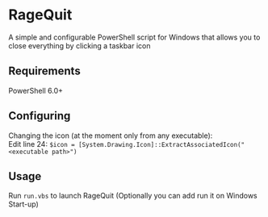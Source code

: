 # RageQuit
A simple and configurable PowerShell script for Windows that allows you to close everything by clicking a taskbar icon

## Requirements
PowerShell 6.0+

## Configuring
Changing the icon (at the moment only from any executable):  
Edit line 24: ```$icon = [System.Drawing.Icon]::ExtractAssociatedIcon("<executable path>")```

## Usage
Run `run.vbs` to launch RageQuit
(Optionally you can add run it on Windows Start-up)
